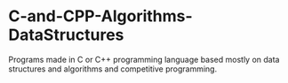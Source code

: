 # C-and-CPP-Algorithms-DataStructures
Programs made in C or C++ programming language based mostly on data structures and algorithms and competitive programming.
